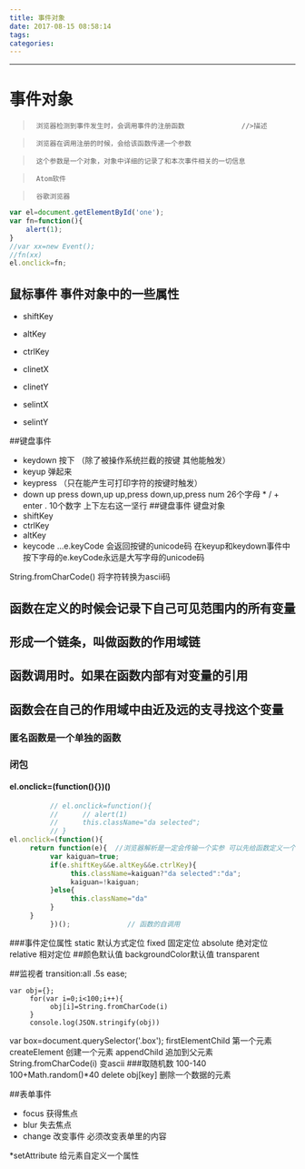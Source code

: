 ```yaml
---
title: 事件对象
date: 2017-08-15 08:58:14
tags:
categories:
---
```

------

#      事件对象

>      浏览器检测到事件发生时，会调用事件的注册函数              //>描述

>      浏览器在调用注册的时候，会给该函数传递一个参数

>      这个参数是一个对象，对象中详细的记录了和本次事件相关的一切信息

>      Atom软件

>      谷歌浏览器

```  javascript
var el=document.getElementById('one');
var fn=function(){
	alert(1);
}
//var xx=new Event();
//fn(xx)
el.onclick=fn;   
```
## 鼠标事件 事件对象中的一些属性

* shiftKey
* altKey
* ctrlKey

* clinetX
* clinetY

* selintX
* selintY

##键盘事件

* keydown  按下 （除了被操作系统拦截的按键 其他能触发）
* keyup    弹起来
* keypress  （只在能产生可打印字符的按键时触发）
* down    up    press    down,up  up,press  down,up,press
                          num                  26个字母 * / + enter .
                         10个数字
                         上下左右这一坚行
##键盘事件  键盘对象
* shiftKey
* ctrlKey
* altKey
* keycode
...e.keyCode 会返回按键的unicode码 在keyup和keydown事件中按下字母的e.keyCode永远是大写字母的unicode码

String.fromCharCode() 将字符转换为ascii码

## 函数在定义的时候会记录下自己可见范围内的所有变量
## 形成一个链条，叫做函数的作用域链
## 函数调用时。如果在函数内部有对变量的引用
## 函数会在自己的作用域中由近及远的支寻找这个变量


### 匿名函数是一个单独的函数

### 闭包

#### el.onclick=(function(){})()

``` javascript
          // el.onclick=function(){
          //      // alert(1)
          //      this.className="da selected";
          // }
el.onclick=(function(){
     return function(e){  //浏览器解析是一定会传输一个实参 可以先给函数定义一个形参
          var kaiguan=true;
          if(e.shiftKey&&e.altKey&&e.ctrlKey){
               this.className=kaiguan?"da selected":"da";
               kaiguan=!kaiguan;
          }else{
               this.className="da"
          }
     }
          })();              // 函数的自调用
```
###事件定位属性
static 默认方式定位
fixed  固定定位
absolute   绝对定位
relative   相对定位
##颜色默认值
backgroundColor默认值  transparent


##监视者
transition:all .5s ease;

```做一个ascII表
var obj={};
     for(var i=0;i<100;i++){
          obj[i]=String.fromCharCode(i)
     }
     console.log(JSON.stringify(obj))
```

var box=document.querySelector('.box');
firstElementChild 第一个元素
createElement 创建一个元素
appendChild 追加到父元素
String.fromCharCode(i) 变ascii
###取随机数
100-140  100+Math.random()*40
delete obj[key] 删除一个数据的元素

##表单事件

* focus 获得焦点
* blur 失去焦点
* change 改变事件  必须改变表单里的内容

*setAttribute 给元素自定义一个属性
